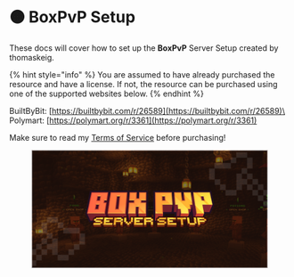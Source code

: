 # 🟠 BoxPvP Setup

These docs will cover how to set up the **BoxPvP** Server Setup created by thomaskeig.

{% hint style="info" %}
You are assumed to have already purchased the resource and have a license. If not, the resource can be purchased using one of the supported websites below.
{% endhint %}

BuiltByBit: [https://builtbybit.com/r/26589](https://builtbybit.com/r/26589)\
Polymart: [https://polymart.org/r/3361](https://polymart.org/r/3361)

Make sure to read my [Terms of Service](../../miscellaneous/terms-of-service.md) before purchasing!

<figure><img src="../../.gitbook/assets/banner (2).png" alt=""><figcaption></figcaption></figure>
